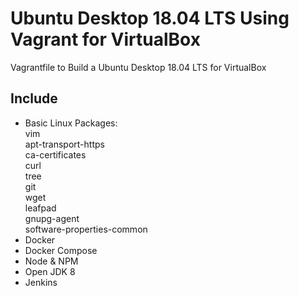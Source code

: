 # Ubuntu Desktop 18.04 LTS Using Vagrant for VirtualBox
Vagrantfile to Build a Ubuntu Desktop 18.04 LTS for VirtualBox

## Include
- Basic Linux Packages:\
    vim \
    apt-transport-https \
    ca-certificates \
    curl \
    tree \
    git \
    wget \
    leafpad \
    gnupg-agent \
    software-properties-common
- Docker
- Docker Compose
- Node & NPM
- Open JDK 8
- Jenkins
